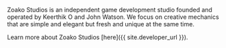 Zoako Studios is an independent game development studio founded and operated by Keerthik O and John Watson. We focus on creative mechanics that are simple and elegant but fresh and unique at the same time.

Learn more about Zoako Studios [here]({{ site.developer_url }}).